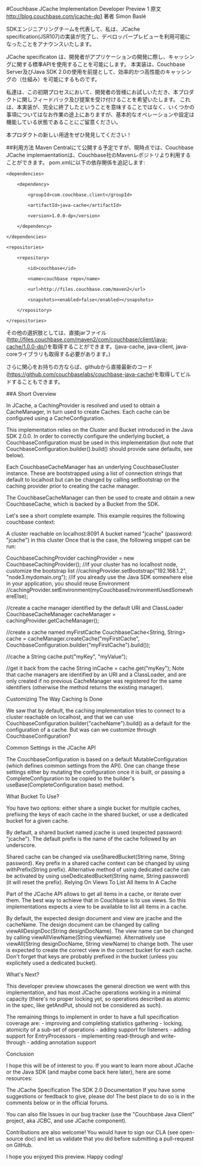 #Couchbase JCache Implementation Developer Preview 1
原文
http://blog.couchbase.com/jcache-dp1
著者
Simon Baslé

SDKエンジニアリングチームを代表して、私は、JCache specification(JSR107)の実装が完了し、デベロッパープレビューを利用可能になったことをアナウンスいたします。

JCache specificaton は、開発者がアプリケーションの開発に際し、キャッシングに関する標準APIを使用することを可能にします。
本実装は、Couchbase Server及びJava SDK 2.0の使用を前提として、効率的かつ高性能のキャッシングの（仕組み）を可能にするものです。

私達は、この初期プロセスにおいて、開発者の皆様にお試しいただき、本プロダクトに関しフィードバック及び提案を受け付けることを希望いたします。
これは、本実装が、完全に終了したということを意味することではなく、いくつかの事項についてはなお作業の途上にありますが、基本的なオペレーションや設定は機能している状態であることにご留意ください。


本プロダクトの新しい用途をぜひ発見してください！

##利用方法
Maven Centralにて公開する予定ですが、現時点では、Couchbase JCache implemaentationは、Couchbase社のMavenレポジトリより利用することができます。
pom.xmlに以下の依存関係を追記します:


`<dependencies>`

`    <dependency>`

`        <groupId>com.couchbase.client</groupId>`

`        <artifactId>java-cache</artifactId>`

`        <version>1.0.0-dp</version>`

`    </dependency>`

`</dependencies>`

 
 

`<repositories>`

`    <repository>`

`        <id>couchbase</id>`

`        <name>couchbase repo</name>`

`        <url>http://files.couchbase.com/maven2</url>`

`        <snapshots><enabled>false</enabled></snapshots>`

`    </repository>`

`</repositories>`


その他の選択肢としては、直接jarファイル(http://files.couchbase.com/maven2/com/couchbase/client/java-cache/1.0.0-dp/)を取得することができます。(java-cache, java-client, java-coreライブラリも取得する必要があります。)

さらに関心をお持ちの方ならば、githubから直接最新のコード(https://github.com/couchbaselabs/couchbase-java-cache)を取得してビルドすることもできます。

##A Short Overview

In JCache, a CachingProvider is resolved and used to obtain a CacheManager, in turn used to create Caches. Each cache can be configured using a CacheConfiguration.

This implementation relies on the Cluster and Bucket introduced in the Java SDK 2.0.0. In order to correctly configure the underlying bucket, a CouchbaseConfiguration must be used in this implementation (but note that CouchbaseConfiguration.builder().build() should provide sane defaults, see below).

Each CouchbaseCacheManager has an underlying CouchbaseCluster instance. These are bootstrapped using a list of connection strings that default to localhost but can be changed by calling setBootstrap on the caching provider prior to creating the cache manager.

The CouchbaseCacheManager can then be used to create and obtain a new CouchbaseCache, which is backed by a Bucket from the SDK.

Let's see a short complete example. This example requires the following couchbase context:

A cluster reachable on localhost:8091
A bucket named "jcache" (password: "jcache") in this cluster
Once that is the case, the following snippet can be run:

CouchbaseCachingProvider cachingProvider = new CouchbaseCachingProvider();
//if your cluster has no localhost node, customize the bootstrap list
//cachingProvider.setBootstrap("192.168.1.2", "node3.mydomain.org");
//if you already use the Java SDK somewhere else in your application, you should reuse Environment
//cachingProvider.setEnvironment(myCouchbaseEnvironmentUsedSomewhereElse);

//create a cache manager identified by the default URI and ClassLoader
CouchbaseCacheManager cacheManager = cachingProvider.getCacheManager();

//create a cache named myFirstCache
CouchbaseCache<String, String> cache = cacheManager.createCache("myFirstCache", CouchbaseConfiguration.builder("myFirstCache").build());

//cache a String
cache.put("myKey", "myValue");

//get it back from the cache
String inCache = cache.get("myKey");
Note that cache managers are identified by an URI and a ClassLoader, and are only created if no previous CacheManager was registered for the same identifiers (otherwise the method returns the existing manager).

Customizing The Way Caching Is Done

We saw that by default, the caching implementation tries to connect to a cluster reachable on localhost, and that we can use CouchbaseConfiguration.builder("cacheName").build() as a default for the configuration of a cache. But was can we customize through CouchbaseConfiguration?

Common Settings in the JCache API

The CouchbaseConfiguration is based on a default MutableConfiguration (which defines common settings from the API). One can change these settings either by mutating the configuration once it is built, or passing a CompleteConfiguration to be copied to the builder's useBase(CompleteConfiguration base) method.

What Bucket To Use?

You have two options: either share a single bucket for multiple caches, prefixing the keys of each cache in the shared bucket, or use a dedicated bucket for a given cache.

By default, a shared bucket named jcache is used (expected password: "jcache"). The default prefix is the name of the cache followed by an underscore.

Shared cache can be changed via useSharedBucket(String name, String password).
Key prefix in a shared cache context can be changed by using withPrefix(String prefix).
Alternative method of using dedicated cache can be activated by using useDedicatedBucket(String name, String password) (it will reset the prefix).
Relying On Views To List All Items In A Cache

Part of the JCache API allows to get all items in a cache, or iterate over them. The best way to achieve that in Couchbase is to use views. So this implementations expects a view to be available to list all items in a cache.

By default, the expected design document and view are jcache and the cacheName.
The design document can be changed by calling viewAllDesignDoc(String designDocName).
The view name can be changed by calling viewAllViewName(String viewName).
Alternatively use viewAll(String designDocName, String viewName) to change both.
The user is expected to create the correct view in the correct bucket for each cache. Don't forget that keys are probably prefixed in the bucket (unless you explicitely used a dedicated bucket).

What's Next?

This developer preview showcases the general direction we went with this implementation, and has most JCache operations working in a minimal capacity (there's no proper locking yet, so operations described as atomic in the spec, like getAndPut, should not be considered as such).

The remaining things to implement in order to have a full specification coverage are: - improving and completing statistics gathering - locking, atomicity of a sub-set of operations - adding support for listeners - adding support for EntryProcessors - implementing read-through and write-through - adding annotation support

Conclusion

I hope this will be of interest to you. If you want to learn more about JCache or the Java SDK (and maybe come back here later), here are some resources:

The JCache Specification
The SDK 2.0 Documentation
If you have some suggestions or feedback to give, please do! The best place to do so is in the comments below or in the official forums.

You can also file Issues in our bug tracker (use the "Couchbase Java Client" project, aka JCBC, and use JCache component).

Contributions are also welcome! You would have to sign our CLA (see open-source doc) and let us validate that you did before submitting a pull-request on GitHub.

I hope you enjoyed this preview. Happy coding!
